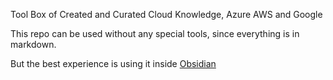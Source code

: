
Tool Box of Created and Curated Cloud Knowledge, Azure AWS and Google

This repo can be used without any special tools, since everything is in markdown.

But the best experience is using it inside [Obsidian](https://obsidian.md/)